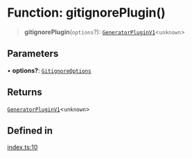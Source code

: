 # Function: gitignorePlugin()

> **gitignorePlugin**(`options`?): [`GeneratorPluginV1`](../../generator/interfaces/GeneratorPluginV1.md)\<`unknown`\>

## Parameters

• **options?**: [`GitignoreOptions`](../interfaces/GitignoreOptions.md)

## Returns

[`GeneratorPluginV1`](../../generator/interfaces/GeneratorPluginV1.md)\<`unknown`\>

## Defined in

[index.ts:10](https://github.com/andreisergiu98/baeta/blob/e352a1ec749c5b23df693f5f8373ac0b75347349/packages/plugin-gitignore/index.ts#L10)
